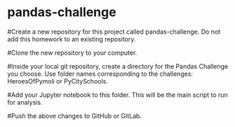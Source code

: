 # pandas-challenge

#Create a new repository for this project called pandas-challenge. Do not add this homework to an existing repository.


#Clone the new repository to your computer.


#Inside your local git repository, create a directory for the Pandas Challenge you choose. Use folder names corresponding to the challenges: HeroesOfPymoli or  PyCitySchools.


#Add your Jupyter notebook to this folder. This will be the main script to run for analysis.


#Push the above changes to GitHub or GitLab.
